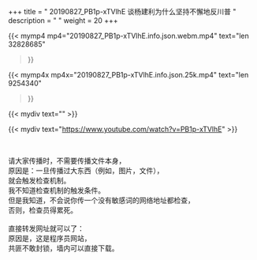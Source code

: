 +++
title = " 20190827_PB1p-xTVlhE 谈杨建利为什么坚持不懈地反川普 "
description = "  "
weight = 20
+++

{{< mymp4 mp4="20190827_PB1p-xTVlhE.info.json.webm.mp4" 
text="len 32828685"
>}}

{{< mymp4x  mp4x="20190827_PB1p-xTVlhE.info.json.25k.mp4"
text="len 9254340"
>}}


{{< mydiv text="" >}}
<br>

{{< mydiv text="https://www.youtube.com/watch?v=PB1p-xTVlhE" >}}


<br>

请大家传播时，不需要传播文件本身，<br>
原因是：一旦传播过大东西（例如，图片，文件），<br>
就会触发检查机制。<br>
我不知道检查机制的触发条件。<br>
但是我知道，不会说你传一个没有敏感词的网络地址都检查，<br>
否则，检查员得累死。<br><br>
直接转发网址就可以了：<br>
原因是，这是程序员网站，<br>
共匪不敢封锁，墙内可以直接下载。


